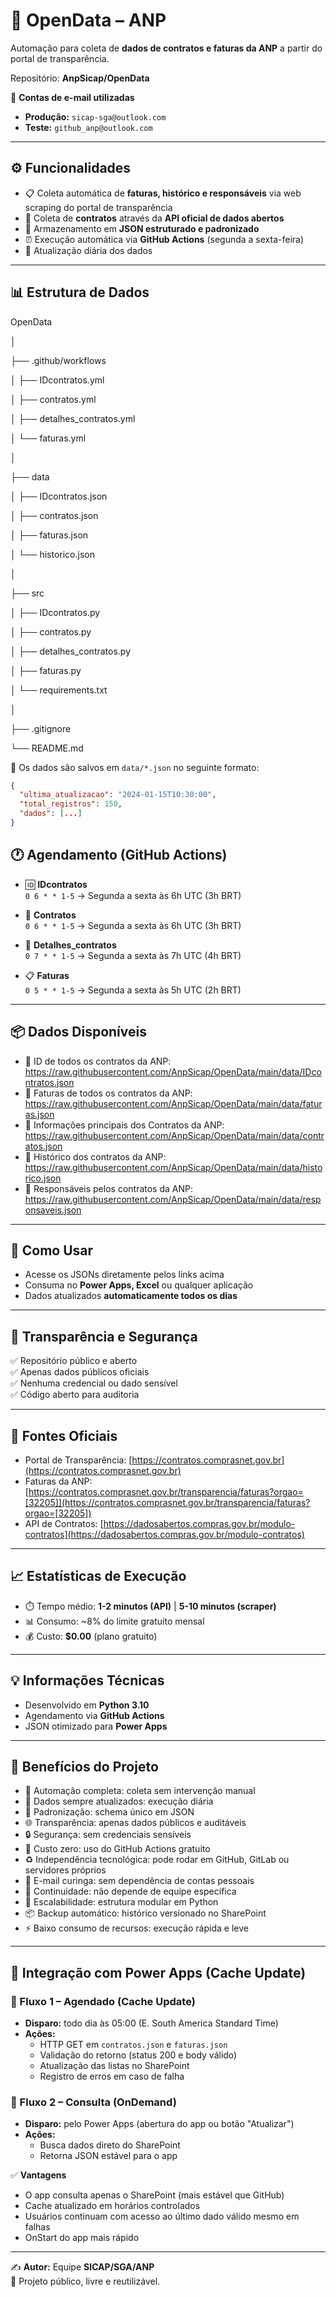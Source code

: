 # 🏢 OpenData – ANP

Automação para coleta de **dados de contratos e faturas da ANP** a partir do portal de transparência.  

Repositório: **AnpSicap/OpenData**  

📧 **Contas de e-mail utilizadas**  
- **Produção:** `sicap-sga@outlook.com`  
- **Teste:** `github_anp@outlook.com`  

---

## ⚙️ Funcionalidades

- 📋 Coleta automática de **faturas, histórico e responsáveis** via web scraping do portal de transparência  
- 📄 Coleta de **contratos** através da **API oficial de dados abertos**  
- 💾 Armazenamento em **JSON estruturado e padronizado**  
- ⏰ Execução automática via **GitHub Actions** (segunda a sexta-feira)  
- 🔄 Atualização diária dos dados  

---

## 📊 Estrutura de Dados

OpenData

│

├── .github/workflows

│ ├── IDcontratos.yml

│ ├── contratos.yml

│ ├── detalhes_contratos.yml

│ └── faturas.yml

│

├── data

│ ├── IDcontratos.json

│ ├── contratos.json

│ ├── faturas.json

│ └── historico.json

│

├── src

│ ├── IDcontratos.py

│ ├── contratos.py

│ ├── detalhes_contratos.py

│ ├── faturas.py

│ └── requirements.txt

│

├── .gitignore

└── README.md




📂 Os dados são salvos em `data/*.json` no seguinte formato:

```json
{
  "ultima_atualizacao": "2024-01-15T10:30:00",
  "total_registros": 150,
  "dados": [...]
}

````

## 🕐 Agendamento (GitHub Actions)

- 🆔 **IDcontratos**  
  `0 6 * * 1-5` → Segunda a sexta às 6h UTC (3h BRT)  

- 📄 **Contratos**  
  `0 6 * * 1-5` → Segunda a sexta às 6h UTC (3h BRT)  

- 📑 **Detalhes_contratos**  
  `0 7 * * 1-5` → Segunda a sexta às 7h UTC (4h BRT)  

- 📋 **Faturas**  
  `0 5 * * 1-5` → Segunda a sexta às 5h UTC (2h BRT)  

---

## 📦 Dados Disponíveis

- 📌 ID de todos os contratos da ANP: https://raw.githubusercontent.com/AnpSicap/OpenData/main/data/IDcontratos.json
- 📌 Faturas de todos os contratos da ANP: https://raw.githubusercontent.com/AnpSicap/OpenData/main/data/faturas.json
- 📌 Informações principais dos Contratos da ANP: https://raw.githubusercontent.com/AnpSicap/OpenData/main/data/contratos.json
- 📌 Histórico dos contratos da ANP: https://raw.githubusercontent.com/AnpSicap/OpenData/main/data/historico.json
- 📌 Responsáveis pelos contratos da ANP: https://raw.githubusercontent.com/AnpSicap/OpenData/main/data/responsaveis.json


---

## 🚀 Como Usar

- Acesse os JSONs diretamente pelos links acima  
- Consuma no **Power Apps, Excel** ou qualquer aplicação  
- Dados atualizados **automaticamente todos os dias**  

---

## 🔐 Transparência e Segurança

✅ Repositório público e aberto  
✅ Apenas dados públicos oficiais  
✅ Nenhuma credencial ou dado sensível  
✅ Código aberto para auditoria  

---

## 🔗 Fontes Oficiais

- Portal de Transparência: [https://contratos.comprasnet.gov.br](https://contratos.comprasnet.gov.br)  
- Faturas da ANP: [https://contratos.comprasnet.gov.br/transparencia/faturas?orgao=[32205]](https://contratos.comprasnet.gov.br/transparencia/faturas?orgao=[32205])  
- API de Contratos: [https://dadosabertos.compras.gov.br/modulo-contratos](https://dadosabertos.compras.gov.br/modulo-contratos)  

---

## 📈 Estatísticas de Execução

- ⏱️ Tempo médio: **1-2 minutos (API)** | **5-10 minutos (scraper)**  
- 📊 Consumo: ~8% do limite gratuito mensal  
- 💰 Custo: **$0.00** (plano gratuito)  

---

## 💡 Informações Técnicas

- Desenvolvido em **Python 3.10**  
- Agendamento via **GitHub Actions**  
- JSON otimizado para **Power Apps**  

---

## 🎯 Benefícios do Projeto

- 🔄 Automação completa: coleta sem intervenção manual  
- 📅 Dados sempre atualizados: execução diária  
- 📐 Padronização: schema único em JSON  
- 🌐 Transparência: apenas dados públicos e auditáveis  
- 🔒 Segurança: sem credenciais sensíveis  
- 💸 Custo zero: uso do GitHub Actions gratuito  
- ♻️ Independência tecnológica: pode rodar em GitHub, GitLab ou servidores próprios  
- 📂 E-mail curinga: sem dependência de contas pessoais  
- 👥 Continuidade: não depende de equipe específica  
- 🔗 Escalabilidade: estrutura modular em Python  
- 📦 Backup automático: histórico versionado no SharePoint  
- ⚡ Baixo consumo de recursos: execução rápida e leve  

---

## 🔄 Integração com Power Apps (Cache Update)

### 🔄 Fluxo 1 – Agendado (Cache Update)

- **Disparo:** todo dia às 05:00 (E. South America Standard Time)  
- **Ações:**  
  - HTTP GET em `contratos.json` e `faturas.json`  
  - Validação do retorno (status 200 e body válido)  
  - Atualização das listas no SharePoint  
  - Registro de erros em caso de falha  

### 🔎 Fluxo 2 – Consulta (OnDemand)

- **Disparo:** pelo Power Apps (abertura do app ou botão "Atualizar")  
- **Ações:**  
  - Busca dados direto do SharePoint  
  - Retorna JSON estável para o app  

✅ **Vantagens**  
- O app consulta apenas o SharePoint (mais estável que GitHub)  
- Cache atualizado em horários controlados  
- Usuários continuam com acesso ao último dado válido mesmo em falhas  
- OnStart do app mais rápido  

---

✍️ **Autor:** Equipe **SICAP/SGA/ANP**  
📌 Projeto público, livre e reutilizável.



